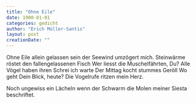 ```yaml
---
title: "Ohne Eile"
date: 1900-01-01
categories: gedicht
author: "Erich Müller-Santis"
layout: post
creationDate: ""
---
```

Ohne Eile
allein gelassen sein
der Seewind
umzögert mich.
Steinwärme röstet
den fallengelassenen Fisch
Wer liesst
die Muschelfährten,
Du?
Alle Vögel haben
ihren Schrei
ich warte
Der Mittag kocht
stummes Geröll
Wo geht
Dein Blick, heute?
Die Vogelrufe ritzen
mein Herz.

Noch ungewiss
ein Lächeln
wenn der Schwarm
die Molen meiner Siesta beschriftet.
